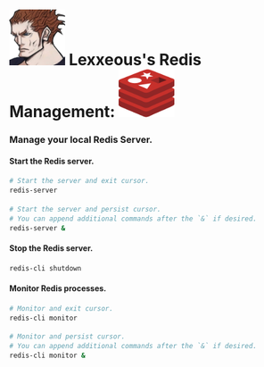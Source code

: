 <!-- Redis Management -->

# <img src="../.pics/Lexxeous/lexx_headshot_clear.png" width="100px"/> Lexxeous's Redis Management: <img src="../.pics/Redis/redis_logo.png" width="100"/>
### Manage your local Redis Server.

#### Start the Redis server.
```sh
# Start the server and exit cursor.
redis-server

# Start the server and persist cursor.
# You can append additional commands after the `&` if desired.
redis-server &
```

#### Stop the Redis server.
```sh
redis-cli shutdown
```

#### Monitor Redis processes.
```sh
# Monitor and exit cursor.
redis-cli monitor

# Monitor and persist cursor.
# You can append additional commands after the `&` if desired.
redis-cli monitor &
```